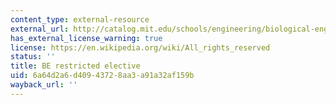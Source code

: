 ```yaml
---
content_type: external-resource
external_url: http://catalog.mit.edu/schools/engineering/biological-engineering/#undergraduatetext
has_external_license_warning: true
license: https://en.wikipedia.org/wiki/All_rights_reserved
status: ''
title: BE restricted elective
uid: 6a64d2a6-d409-4372-8aa3-a91a32af159b
wayback_url: ''
---
```

